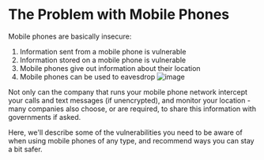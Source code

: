 [Title]: # (The Problem with Mobile Phones)
[Order]: # (0)

# The Problem with Mobile Phones

Mobile phones are basically insecure:

1.  Information sent from a mobile phone is vulnerable
2.  Information stored on a mobile phone is vulnerable
3.  Mobile phones give out information about their location
4.  Mobile phones can be used to eavesdrop
![image](mobile1.png)

Not only can the company that runs your mobile phone network intercept your calls and text messages (if unencrypted), and monitor your location - many companies also choose, or are required, to share this information with governments if asked.

Here, we'll describe some of the vulnerabilities you need to be aware of when using mobile phones of any type, and recommend ways you can stay a bit safer.

